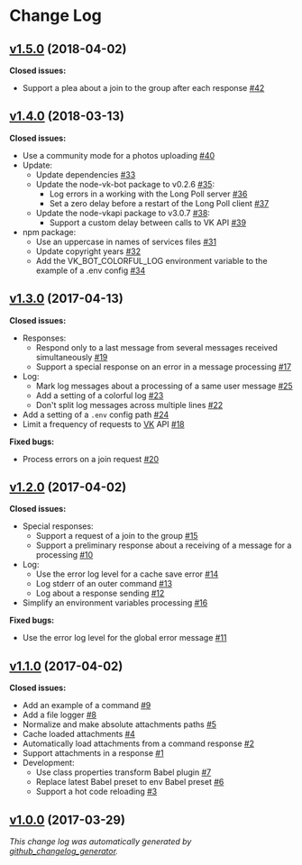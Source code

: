 # Change Log

## [v1.5.0](https://github.com/thewizardplusplus/vk-bot/tree/v1.5.0) (2018-04-02)

**Closed issues:**

- Support a plea about a join to the group after each response [\#42](https://github.com/thewizardplusplus/vk-bot/issues/42)

## [v1.4.0](https://github.com/thewizardplusplus/vk-bot/tree/v1.4.0) (2018-03-13)

**Closed issues:**

* Use a community mode for a photos uploading [\#40](https://github.com/thewizardplusplus/vk-bot/issues/40)
* Update:
    * Update dependencies [\#33](https://github.com/thewizardplusplus/vk-bot/issues/33)
    * Update the node-vk-bot package to v0.2.6 [\#35](https://github.com/thewizardplusplus/vk-bot/issues/35):
        * Log errors in a working with the Long Poll server [\#36](https://github.com/thewizardplusplus/vk-bot/issues/36)
        * Set a zero delay before a restart of the Long Poll client [\#37](https://github.com/thewizardplusplus/vk-bot/issues/37)
    * Update the node-vkapi package to v3.0.7 [\#38](https://github.com/thewizardplusplus/vk-bot/issues/38):
        * Support a custom delay between calls to VK API [\#39](https://github.com/thewizardplusplus/vk-bot/issues/39)
* npm package:
    * Use an uppercase in names of services files [\#31](https://github.com/thewizardplusplus/vk-bot/issues/31)
    * Update copyright years [\#32](https://github.com/thewizardplusplus/vk-bot/issues/32)
    * Add the VK\_BOT\_COLORFUL\_LOG environment variable to the example of a .env config [\#34](https://github.com/thewizardplusplus/vk-bot/issues/34)

## [v1.3.0](https://github.com/thewizardplusplus/vk-bot/tree/v1.3.0) (2017-04-13)

**Closed issues:**

* Responses:
    * Respond only to a last message from several messages received simultaneously [\#19](https://github.com/thewizardplusplus/vk-bot/issues/19)
    * Support a special response on an error in a message processing [\#17](https://github.com/thewizardplusplus/vk-bot/issues/17)
* Log:
    * Mark log messages about a processing of a same user message [\#25](https://github.com/thewizardplusplus/vk-bot/issues/25)
    * Add a setting of a colorful log [\#23](https://github.com/thewizardplusplus/vk-bot/issues/23)
    * Don't split log messages across multiple lines [\#22](https://github.com/thewizardplusplus/vk-bot/issues/22)
* Add a setting of a `.env` config path [\#24](https://github.com/thewizardplusplus/vk-bot/issues/24)
* Limit a frequency of requests to [VK](http://vk.com/) API [\#18](https://github.com/thewizardplusplus/vk-bot/issues/18)

**Fixed bugs:**

* Process errors on a join request [\#20](https://github.com/thewizardplusplus/vk-bot/issues/20)

## [v1.2.0](https://github.com/thewizardplusplus/vk-bot/tree/v1.2.0) (2017-04-02)

**Closed issues:**

* Special responses:
    * Support a request of a join to the group [\#15](https://github.com/thewizardplusplus/vk-bot/issues/15)
    * Support a preliminary response about a receiving of a message for a processing [\#10](https://github.com/thewizardplusplus/vk-bot/issues/10)
* Log:
    * Use the error log level for a cache save error [\#14](https://github.com/thewizardplusplus/vk-bot/issues/14)
    * Log stderr of an outer command [\#13](https://github.com/thewizardplusplus/vk-bot/issues/13)
    * Log about a response sending [\#12](https://github.com/thewizardplusplus/vk-bot/issues/12)
* Simplify an environment variables processing [\#16](https://github.com/thewizardplusplus/vk-bot/issues/16)

**Fixed bugs:**

* Use the error log level for the global error message [\#11](https://github.com/thewizardplusplus/vk-bot/issues/11)

## [v1.1.0](https://github.com/thewizardplusplus/vk-bot/tree/v1.1.0) (2017-04-02)

**Closed issues:**

* Add an example of a command [\#9](https://github.com/thewizardplusplus/vk-bot/issues/9)
* Add a file logger [\#8](https://github.com/thewizardplusplus/vk-bot/issues/8)
* Normalize and make absolute attachments paths [\#5](https://github.com/thewizardplusplus/vk-bot/issues/5)
* Cache loaded attachments [\#4](https://github.com/thewizardplusplus/vk-bot/issues/4)
* Automatically load attachments from a command response [\#2](https://github.com/thewizardplusplus/vk-bot/issues/2)
* Support attachments in a response [\#1](https://github.com/thewizardplusplus/vk-bot/issues/1)
* Development:
    * Use class properties transform Babel plugin [\#7](https://github.com/thewizardplusplus/vk-bot/issues/7)
    * Replace latest Babel preset to env Babel preset [\#6](https://github.com/thewizardplusplus/vk-bot/issues/6)
    * Support a hot code reloading [\#3](https://github.com/thewizardplusplus/vk-bot/issues/3)

## [v1.0.0](https://github.com/thewizardplusplus/vk-bot/tree/v1.0.0) (2017-03-29)

*This change log was automatically generated by [github_changelog_generator](https://github.com/skywinder/Github-Changelog-Generator).*

